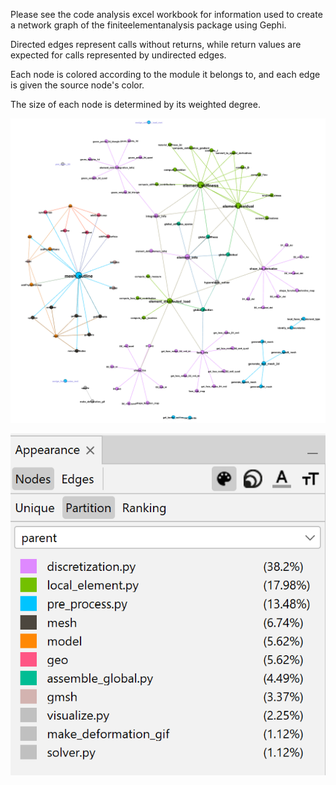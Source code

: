 Please see the code analysis excel workbook for information used to create a network graph of the finiteelementanalysis package using Gephi.

Directed edges represent calls without returns, while return values are expected for calls represented by undirected edges.

Each node is colored according to the module it belongs to, and each edge is given the source node's color.

The size of each node is determined by its weighted degree.

![Network Graph](code_analysis.png "Call-based Network Graph of finiteelementanalysis")

![Legend](code_analysis_legend.png "Graph Node Color Legend")